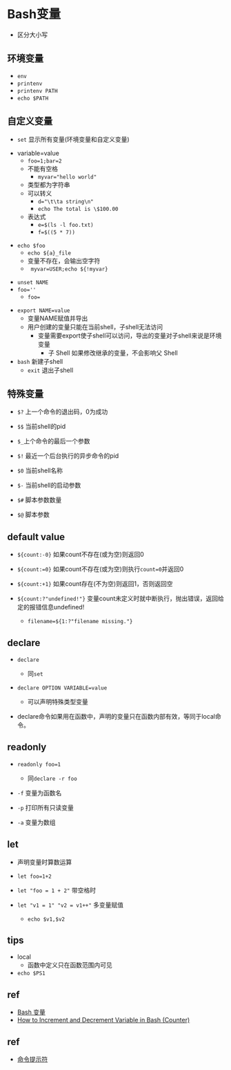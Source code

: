 # Bash变量

+ 区分大小写

## 环境变量
<!-- 查看环境变量 -->
+ `env` 
+ `printenv`
+ `printenv PATH`
+ `echo $PATH`

## 自定义变量
+ `set` 显示所有变量(环境变量和自定义变量)
<!-- 声明变量 -->
+ variable=value
    + `foo=1;bar=2`
    + 不能有空格
        + `myvar="hello world"`
    + 类型都为字符串
    + 可以转义
        + `d="\t\ta string\n" `
        + `echo The total is \$100.00`
    + 表达式 
        + `e=$(ls -l foo.txt)`
        + `f=$((5 * 7))`
<!-- 读取变量 -->
+ `echo $foo` 
    + `echo ${a}_file`
    + 变量不存在，会输出空字符
    + ` myvar=USER;echo ${!myvar}`

 <!-- 删除变量 -->
+ `unset NAME`
+ `foo=''`
    + `foo=`

<!-- 导出变量 -->
+ `export NAME=value`
    + 变量NAME赋值并导出
    + 用户创建的变量只能在当前shell，子shell无法访问
        + 变量需要export使子shell可以访问，导出的变量对子shell来说是环境变量
            + 子 Shell 如果修改继承的变量，不会影响父 Shell
+ `bash` 新建子shell
    + `exit` 退出子shell

## 特殊变量

+ `$?` 上一个命令的退出码，0为成功

+ `$$` 当前shell的pid

+ `$_`上个命令的最后一个参数

+ `$!` 最近一个后台执行的异步命令的pid

+ `$0` 当前shell名称

+ `$-` 当前shell的启动参数

+ `$#` 脚本参数数量

+ `$@` 脚本参数

## default value

+ `${count:-0}` 如果count不存在(或为空)则返回0

+ `${count:=0}` 如果count不存在(或为空)则执行`count=0`并返回0

+ `${count:+1}` 如果count存在(不为空)则返回1，否则返回空

+ `${count:?"undefined!"}` 变量count未定义时就中断执行，抛出错误，返回给定的报错信息undefined!
    + `filename=${1:?"filename missing."}`

## declare
+ `declare`
    + 同`set`

+ `declare OPTION VARIABLE=value`
    + 可以声明特殊类型变量

+ declare命令如果用在函数中，声明的变量只在函数内部有效，等同于local命令。

## readonly

+ `readonly foo=1`
    + 同`declare -r foo`

+ `-f` 变量为函数名
+ `-p` 打印所有只读变量
+ `-a` 变量为数组

## let
+ 声明变量时算数运算

+ `let foo=1+2`

+ `let "foo = 1 + 2"` 带空格时

+ `let "v1 = 1" "v2 = v1++"` 多变量赋值
    + `echo $v1,$v2`



## tips

+ local
    + 函数中定义只在函数范围内可见
+ `echo $PS1`

## ref
+ [Bash 变量](https://wangdoc.com/bash/variable.html)
+ [How to Increment and Decrement Variable in Bash (Counter)](https://linuxize.com/post/bash-increment-decrement-variable/)


## ref
+ [命令提示符](https://wangdoc.com/bash/prompt.html)